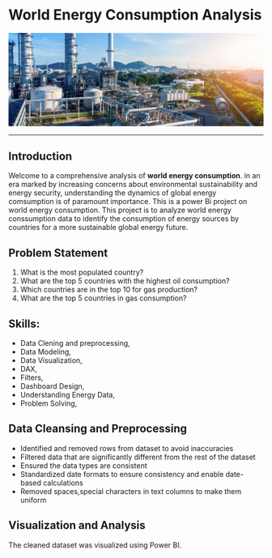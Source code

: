 # World Energy Consumption Analysis

![](world_energy.jpg)
***
## Introduction
Welcome to a comprehensive analysis of **world energy consumption**. in an era marked by increasing concerns about environmental sustainability and energy security, understanding the dynamics of global energy comsumption is of paramount importance. This is a power Bi project on world energy consumption. This project is to analyze world energy conssumption data to identify the consumption of energy sources by countries for a more sustainable global energy future.

## Problem Statement
1. What is the most populated country?
2. What are the top 5 countries with the highest oil consumption?
3. Which countries are in the top 10 for gas production?
4. What are the top 5 countries in gas consumption?

## Skills:
- Data Clening and preprocessing,
- Data Modeling,
- Data Visualization,
- DAX,
- Filters,
- Dashboard Design,
- Understanding Energy Data,
- Problem Solving,

## Data Cleansing and Preprocessing
  - Identified and removed rows from dataset to avoid inaccuracies
  - Filtered data that are significantly different from the rest of the dataset
  - Ensured the data types are consistent
  - Standardized date formats to ensure consistency and enable date-based calculations
  - Removed spaces,special characters in text columns to make them uniform

    
## Visualization and Analysis
The cleaned dataset was visualized using Power BI. 

 


 
